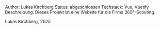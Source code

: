 Author: Lukas Kirchberg
Status: abgeschlossen
Techstack: Vue, Vuetify
Beschreibung: Dieses Projekt ist eine Website für die Firma 360°-Scouting. 

Lukas Kirchberg, 2025
